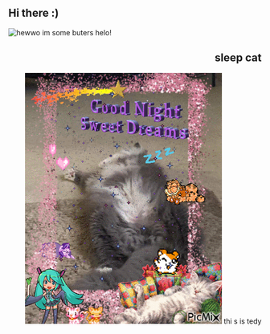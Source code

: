 <!DOCTYPE html>
<html>
    <head>
        <style>
            body {
                background: url("https://cdn.wallpapersafari.com/74/48/7xN08M.jpg")
            }   
        </style>
    </head>
    <h2 align="left">Hi there :)</h2>
    <div align="left">
        <img src="https://i.imgflip.com/7mipps.gif" alt="hewwo"  width="500">
        im some buters helo!
    </div>     
    <h2 align="right">sleep cat</h2>
    <div align="right">
        <img src="https://raw.githubusercontent.com/SomeButters/SomeButters/main/11118094_1296e.gif"></img>
         thi s is tedy
    </div>
</html>

